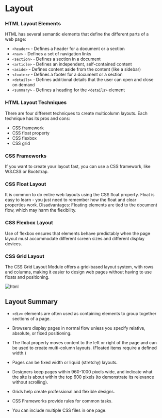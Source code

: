 # Layout


### HTML Layout Elements
HTML has several semantic elements that define the different parts of a web page:

- `<header>` - Defines a header for a document or a section
- `<nav>` - Defines a set of navigation links
- `<section>` - Defines a section in a document
- `<article>` - Defines an independent, self-contained content
- `<aside>` - Defines content aside from the content (like a sidebar)
- `<footer>` - Defines a footer for a document or a section
- `<details>` - Defines additional details that the user can open and close on demand
- `<summary>` - Defines a heading for the `<details>` element


### HTML Layout Techniques

There are four different techniques to create multicolumn layouts. Each technique has its pros and cons:

* CSS framework
* CSS float property
* CSS flexbox
* CSS grid

### CSS Frameworks
If you want to create your layout fast, you can use a CSS framework, like W3.CSS or Bootstrap.

### CSS Float Layout
It is common to do entire web layouts using the CSS float property. Float is easy to learn - you just need to remember how the float and clear properties work. Disadvantages: Floating elements are tied to the document flow, which may harm the flexibility.

### CSS Flexbox Layout
Use of flexbox ensures that elements behave predictably when the page layout must accommodate different screen sizes and different display devices.

### CSS Grid Layout
The CSS Grid Layout Module offers a grid-based layout system, with rows and columns, making it easier to design web pages without having to use floats and positioning.

![html](https://i.stack.imgur.com/XBKBT.png)

## Layout Summary 
- `<div>` elements are often used as containing elements
to group together sections of a page.
* Browsers display pages in normal flow unless you
specify relative, absolute, or fixed positioning.
- The float property moves content to the left or right
of the page and can be used to create multi-column
layouts. (Floated items require a defined width.)
* Pages can be fixed width or liquid (stretchy) layouts.
- Designers keep pages within 960-1000 pixels wide,
and indicate what the site is about within the top 600
pixels (to demonstrate its relevance without scrolling).
* Grids help create professional and flexible designs.
- CSS Frameworks provide rules for common tasks.
* You can include multiple CSS files in one page.